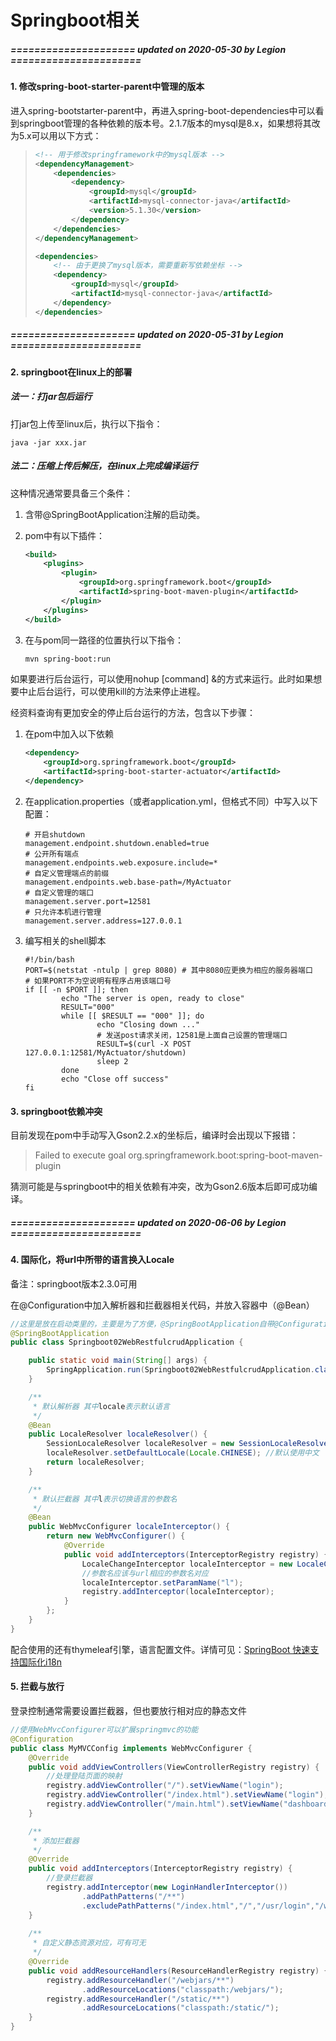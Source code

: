 # Springboot相关

##### ===================== updated on 2020-05-30 by Legion ======================

#### 1. 修改spring-boot-starter-parent中管理的版本

进入spring-bootstarter-parent中，再进入spring-boot-dependencies中可以看到springboot管理的各种依赖的版本号。2.1.7版本的mysql是8.x，如果想将其改为5.x可以用以下方式：

> ```xml
> <!-- 用于修改springframework中的mysql版本 -->
> <dependencyManagement>
>     <dependencies>
>         <dependency>
>             <groupId>mysql</groupId>
>             <artifactId>mysql-connector-java</artifactId>
>             <version>5.1.30</version>
>         </dependency>
>     </dependencies>
> </dependencyManagement>
> 
> <dependencies>
>     <!-- 由于更换了mysql版本，需要重新写依赖坐标 -->
>     <dependency>
>         <groupId>mysql</groupId>
>         <artifactId>mysql-connector-java</artifactId>
>     </dependency>
> </dependencies>
> ```



##### ===================== updated on 2020-05-31 by Legion ======================

#### 2. springboot在linux上的部署

##### 法一：打jar包后运行

打jar包上传至linux后，执行以下指令：

```shell
java -jar xxx.jar
```

##### 法二：压缩上传后解压，在linux上完成编译运行

这种情况通常要具备三个条件：

1. 含带@SpringBootApplication注解的启动类。

2. pom中有以下插件：

   ```xml
   <build>
       <plugins>
           <plugin>
               <groupId>org.springframework.boot</groupId>
               <artifactId>spring-boot-maven-plugin</artifactId>
           </plugin>
       </plugins>
   </build>
   ```

3. 在与pom同一路径的位置执行以下指令：

   ```sh
   mvn spring-boot:run
   ```

如果要进行后台运行，可以使用nohup [command] &的方式来运行。此时如果想要中止后台运行，可以使用kill的方法来停止进程。

经资料查询有更加安全的停止后台运行的方法，包含以下步骤：

1. 在pom中加入以下依赖

   ```xml
   <dependency>
       <groupId>org.springframework.boot</groupId>
       <artifactId>spring-boot-starter-actuator</artifactId>
   </dependency>
   ```

2. 在application.properties（或者application.yml，但格式不同）中写入以下配置：

   ```properties
   # 开启shutdown
   management.endpoint.shutdown.enabled=true
   # 公开所有端点
   management.endpoints.web.exposure.include=*
   # 自定义管理端点的前缀
   management.endpoints.web.base-path=/MyActuator
   # 自定义管理的端口
   management.server.port=12581
   # 只允许本机进行管理
   management.server.address=127.0.0.1
   ```

3. 编写相关的shell脚本

   ```shell
   #!/bin/bash
   PORT=$(netstat -ntulp | grep 8080) # 其中8080应更换为相应的服务器端口
   # 如果PORT不为空说明有程序占用该端口号
   if [[ -n $PORT ]]; then
           echo "The server is open, ready to close"
           RESULT="000"
           while [[ $RESULT == "000" ]]; do
                   echo "Closing down ..."
                   # 发送post请求关闭，12581是上面自己设置的管理端口
                   RESULT=$(curl -X POST 127.0.0.1:12581/MyActuator/shutdown)
                   sleep 2
           done
           echo "Close off success"
   fi
   ```




#### 3. springboot依赖冲突

目前发现在pom中手动写入Gson2.2.x的坐标后，编译时会出现以下报错：

> Failed to execute goal org.springframework.boot:spring-boot-maven-plugin

猜测可能是与springboot中的相关依赖有冲突，改为Gson2.6版本后即可成功编译。



##### ===================== updated on 2020-06-06 by Legion ======================

#### 4. 国际化，将url中所带的语言换入Locale

备注：springboot版本2.3.0可用

在@Configuration中加入解析器和拦截器相关代码，并放入容器中（@Bean）

```java
//这里是放在启动类里的，主要是为了方便，@SpringBootApplication自带@Configuration
@SpringBootApplication 
public class Springboot02WebRestfulcrudApplication {

    public static void main(String[] args) {
        SpringApplication.run(Springboot02WebRestfulcrudApplication.class, args);
    }

    /**
     * 默认解析器 其中locale表示默认语言
     */
    @Bean
    public LocaleResolver localeResolver() {
        SessionLocaleResolver localeResolver = new SessionLocaleResolver();
        localeResolver.setDefaultLocale(Locale.CHINESE); //默认使用中文
        return localeResolver;
    }

    /**
     * 默认拦截器 其中l表示切换语言的参数名
     */
    @Bean
    public WebMvcConfigurer localeInterceptor() {
        return new WebMvcConfigurer() {
            @Override
            public void addInterceptors(InterceptorRegistry registry) {
                LocaleChangeInterceptor localeInterceptor = new LocaleChangeInterceptor();
                //参数名应该与url相应的参数名对应
                localeInterceptor.setParamName("l");  
                registry.addInterceptor(localeInterceptor);
            }
        };
    }
}
```

配合使用的还有thymeleaf引擎，语言配置文件。详情可见：[SpringBoot 快速支持国际化i18n](https://www.jianshu.com/p/e2eae08f3255)



#### 5. 拦截与放行

登录控制通常需要设置拦截器，但也要放行相对应的静态文件

```java
//使用WebMvcConfigurer可以扩展springmvc的功能
@Configuration
public class MyMVCConfig implements WebMvcConfigurer {
    @Override
    public void addViewControllers(ViewControllerRegistry registry) {
        //处理登陆页面的映射
        registry.addViewController("/").setViewName("login");
        registry.addViewController("/index.html").setViewName("login");
        registry.addViewController("/main.html").setViewName("dashboard");
    }

    /**
     * 添加拦截器
     */
    @Override
    public void addInterceptors(InterceptorRegistry registry) {
        //登录拦截器
        registry.addInterceptor(new LoginHandlerInterceptor())
                .addPathPatterns("/**")
       			.excludePathPatterns("/index.html","/","/usr/login","/webjars/**","/static/**");
    }
    
    /**
     * 自定义静态资源对应，可有可无
     */
    @Override
    public void addResourceHandlers(ResourceHandlerRegistry registry) {
        registry.addResourceHandler("/webjars/**")
                .addResourceLocations("classpath:/webjars/");
        registry.addResourceHandler("/static/**")
                .addResourceLocations("classpath:/static/");
    }
}
```



